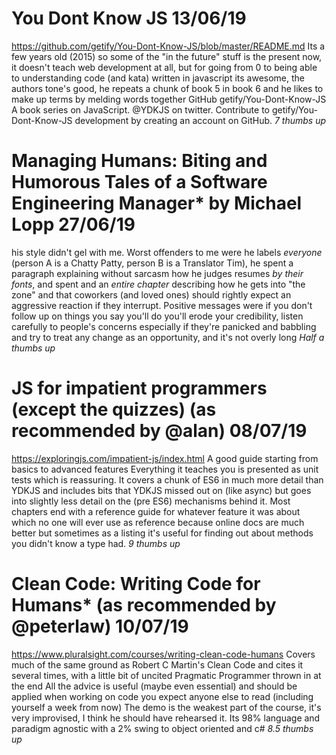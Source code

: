 # You Dont Know JS 13/06/19
https://github.com/getify/You-Dont-Know-JS/blob/master/README.md
Its a few years old (2015) so some of the "in the future" stuff is the present now, it doesn't teach web development at all, but for going from 0 to being able to understanding code (and kata) written in javascript its awesome, the authors tone's good, he repeats a chunk of book 5 in book 6 and he likes to make up terms by melding words together
GitHub
getify/You-Dont-Know-JS
A book series on JavaScript. @YDKJS on twitter. Contribute to getify/You-Dont-Know-JS development by creating an account on GitHub.
*7 thumbs up*

# Managing Humans: Biting and Humorous Tales of a Software Engineering Manager* by Michael Lopp 27/06/19
his style didn't gel with me.
Worst offenders to me were he labels _everyone_ (person A is a Chatty Patty, person B is a Translator Tim), he spent a paragraph explaining without sarcasm how he judges resumes _by their fonts_, and spent and an _entire chapter_ describing how he gets into "the zone" and that coworkers (and loved ones) should rightly expect an aggressive reaction if they interrupt.
Positive messages were if you don't follow up on things you say you'll do you'll erode your credibility, listen carefully to people's concerns especially if they're panicked and babbling and try to treat any change as an opportunity, and it's not overly long
*Half a thumbs up*

# JS for impatient programmers (except the quizzes) (as recommended by @alan) 08/07/19
https://exploringjs.com/impatient-js/index.html
A good guide starting from basics to advanced features
Everything it teaches you is presented as unit tests which is reassuring.
It covers a chunk of ES6 in much more detail than YDKJS and includes bits that YDKJS missed out on (like async) but goes into slightly less detail on the (pre ES6) mechanisms behind it.
Most chapters end with a reference guide for whatever feature it was about which no one will ever use as reference because online docs are much better but sometimes as a listing it's useful for finding out about methods you didn't know a type had.
*9 thumbs up*

# Clean Code: Writing Code for Humans* (as recommended by @peterlaw) 10/07/19
https://www.pluralsight.com/courses/writing-clean-code-humans
Covers much of the same ground as Robert C Martin's Clean Code and cites it several times, with a little bit of uncited Pragmatic Programmer thrown in at the end
All the advice is useful (maybe even essential) and should be applied when working on code you expect anyone else to read (including yourself a week from now)
The demo is the weakest part of the course, it's very improvised, I think he should have rehearsed it.
Its 98% language and paradigm agnostic with a 2% swing to object oriented and c#
*8.5 thumbs up*
